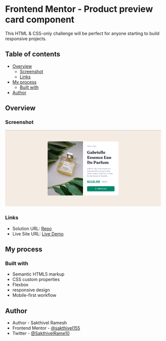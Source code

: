 # Frontend Mentor - Product preview card component

This HTML & CSS-only challenge will be perfect for anyone starting to build responsive projects.

## Table of contents

- [Overview](#overview)
  - [Screenshot](#screenshot)
  - [Links](#links)
- [My process](#my-process)
  - [Built with](#built-with)
- [Author](#author)


## Overview

### Screenshot

![](./preview.png)
 
### Links

- Solution URL: [Repo](https://github.com/sakthivel155/product-preview-card-component-main)
- Live Site URL: [Live Demo](https://sakthivel155.github.io/product-preview-card-component-main/)

## My process

### Built with

- Semantic HTML5 markup
- CSS custom properties
- Flexbox
- responsive design
- Mobile-first workflow

## Author

- Author - Sakthivel Ramesh
- Frontend Mentor - [@sakthivel155](https://www.frontendmentor.io/profile/sakthivel155)
- Twitter - [@SakthivelRame10](https://x.com/SakthivelRame10)

